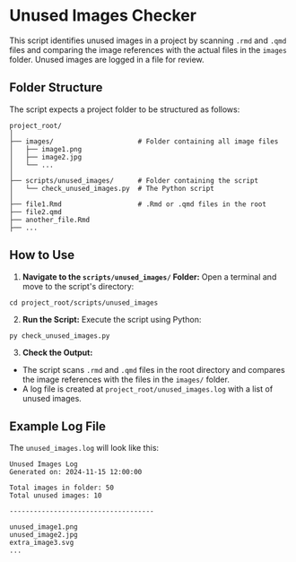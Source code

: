 # Unused Images Checker

This script identifies unused images in a project by scanning `.rmd` and `.qmd` files and comparing the image references with the actual files in the `images` folder. Unused images are logged in a file for review.

## Folder Structure

The script expects a project folder to be structured as follows:

```
project_root/
│
├── images/                     # Folder containing all image files
│   ├── image1.png
│   ├── image2.jpg
│   └── ...
│
├── scripts/unused_images/      # Folder containing the script
│   └── check_unused_images.py  # The Python script
│
├── file1.Rmd                   # .Rmd or .qmd files in the root
├── file2.qmd
├── another_file.Rmd
├── ...
```

## How to Use

1. **Navigate to the `scripts/unused_images/` Folder:** Open a terminal and move to the script's directory:

```
cd project_root/scripts/unused_images
```

2. **Run the Script:** Execute the script using Python:


```
py check_unused_images.py
```

3. **Check the Output:**

- The script scans `.rmd` and `.qmd` files in the root directory and compares the image references with the files in the `images/` folder.
- A log file is created at `project_root/unused_images.log` with a list of unused images.

## Example Log File

The `unused_images.log` will look like this:

```
Unused Images Log
Generated on: 2024-11-15 12:00:00

Total images in folder: 50
Total unused images: 10

------------------------------------

unused_image1.png
unused_image2.jpg
extra_image3.svg
...
```